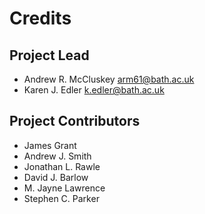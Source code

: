 Credits
=======

Project Lead
----------------

* Andrew R. McCluskey <arm61@bath.ac.uk>
* Karen J. Edler <k.edler@bath.ac.uk>

Project Contributors
------------

* James Grant
* Andrew J. Smith
* Jonathan L. Rawle
* David J. Barlow
* M. Jayne Lawrence 
* Stephen C. Parker
